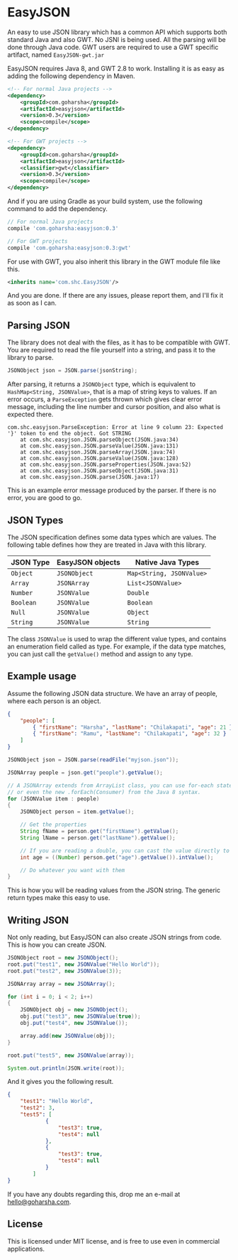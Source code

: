 # EasyJSON

An easy to use JSON library which has a common API which supports both standard Java and also GWT. No JSNI is being used. All the parsing will be done through Java code. GWT users are required to use a GWT specific artifact, named `EasyJSON-gwt.jar`

EasyJSON requires Java 8, and GWT 2.8 to work. Installing it is as easy as adding the following dependency in Maven.

~~~xml
<!-- For normal Java projects -->
<dependency>
    <groupId>com.goharsha</groupId>
    <artifactId>easyjson</artifactId>
    <version>0.3</version>
    <scope>compile</scope>
</dependency>

<!-- For GWT projects -->
<dependency>
    <groupId>com.goharsha</groupId>
    <artifactId>easyjson</artifactId>
    <classifier>gwt</classifier>
    <version>0.3</version>
    <scope>compile</scope>
</dependency>
~~~

And if you are using Gradle as your build system, use the following command to add the dependency.

~~~groovy
// For normal Java projects
compile 'com.goharsha:easyjson:0.3'

// For GWT projects
compile 'com.goharsha:easyjson:0.3:gwt'
~~~

For use with GWT, you also inherit this library in the GWT module file like this.

~~~xml
<inherits name='com.shc.EasyJSON'/>
~~~

And you are done. If there are any issues, please report them, and I'll fix it as soon as I can.

## Parsing JSON

The library does not deal with the files, as it has to be compatible with GWT. You are required to read the file yourself into a string, and pass it to the library to parse.

~~~java
JSONObject json = JSON.parse(jsonString);
~~~

After parsing, it returns a `JSONObject` type, which is equivalent to `HashMap<String, JSONValue>`, that is a map of string keys to values. If an error occurs, a `ParseException` gets thrown which gives clear error message, including the line number and cursor position, and also what is expected there.

~~~
com.shc.easyjson.ParseException: Error at line 9 column 23: Expected '}' token to end the object. Got STRING
	at com.shc.easyjson.JSON.parseObject(JSON.java:34)
	at com.shc.easyjson.JSON.parseValue(JSON.java:131)
	at com.shc.easyjson.JSON.parseArray(JSON.java:74)
	at com.shc.easyjson.JSON.parseValue(JSON.java:128)
	at com.shc.easyjson.JSON.parseProperties(JSON.java:52)
	at com.shc.easyjson.JSON.parseObject(JSON.java:31)
	at com.shc.easyjson.JSON.parse(JSON.java:17)
~~~

This is an example error message produced by the parser. If there is no error, you are good to go.

## JSON Types

The JSON specification defines some data types which are values. The following table defines how they are treated in Java with this library.

| JSON Type | EasyJSON objects | Native Java Types        |
|-----------|------------------|--------------------------|
| `Object`  | `JSONObject`     | `Map<String, JSONValue>` |
| `Array`   | `JSONArray`      | `List<JSONValue>`        |
| `Number`  | `JSONValue`      | `Double`                 |
| `Boolean` | `JSONValue`      | `Boolean`                |
| `Null`    | `JSONValue`      | `Object`                 |
| `String`  | `JSONValue`      | `String`                 |

The class `JSONValue` is used to wrap the different value types, and contains an enumeration field called as type. For example, if the data type matches, you can just call the `getValue()` method and assign to any type.

## Example usage

Assume the following JSON data structure. We have an array of people, where each person is an object.

~~~json
{
    "people": [
        { "firstName": "Harsha", "lastName": "Chilakapati", "age": 21 },
        { "firstName": "Ramu", "lastName": "Chilakapati", "age": 32 }
    ]
}
~~~

~~~java
JSONObject json = JSON.parse(readFile("myjson.json"));

JSONArray people = json.get("people").getValue();

// A JSONArray extends from ArrayList class, you can use for-each statement
// or even the new .forEach(Consumer) from the Java 8 syntax.
for (JSONValue item : people)
{
    JSONObject person = item.getValue();

    // Get the properties
    String fName = person.get("firstName").getValue();
    String lName = person.get("lastName").getValue();

    // If you are reading a double, you can cast the value directly to the double.
    int age = ((Number) person.get("age").getValue()).intValue();

    // Do whatever you want with them
}
~~~

This is how you will be reading values from the JSON string. The generic return types make this easy to use.

## Writing JSON

Not only reading, but EasyJSON can also create JSON strings from code. This is how you can create JSON.

~~~java
JSONObject root = new JSONObject();
root.put("test1", new JSONValue("Hello World"));
root.put("test2", new JSONValue(3));

JSONArray array = new JSONArray();

for (int i = 0; i < 2; i++)
{
    JSONObject obj = new JSONObject();
    obj.put("test3", new JSONValue(true));
    obj.put("test4", new JSONValue());

    array.add(new JSONValue(obj));
}

root.put("test5", new JSONValue(array));

System.out.println(JSON.write(root));
~~~

And it gives you the following result.

~~~json
{
    "test1": "Hello World",
    "test2": 3,
    "test5": [
            {
                "test3": true,
                "test4": null
            },
            {
                "test3": true,
                "test4": null
            }
        ]
}
~~~

If you have any doubts regarding this, drop me an e-mail at [hello@goharsha.com](mailto://hello@goharsha.com).

## License

This is licensed under MIT license, and is free to use even in commercial applications.
